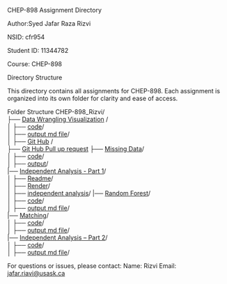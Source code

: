 CHEP-898 Assignment Directory

Author:Syed Jafar Raza Rizvi

NSID: cfr954

Student ID: 11344782

Course: CHEP-898

Directory Structure

This directory contains all assignments for CHEP-898. Each assignment is organized into its own folder for clarity and ease of access.

Folder Structure
CHEP-898_Rizvi/  
├── [Data Wrangling Visualization](https://github.com/rizvisbi20/chep898_assignment/tree/main/Data%20Wrangling) /  
│   ├── [code](https://github.com/rizvisbi20/chep898_assignment/blob/main/Data%20Wrangling/data_wrangling_visualization_rizvi.Rmd)/  
│   ├── [output md file](https://github.com/rizvisbi20/chep898_assignment/blob/main/Data%20Wrangling/data_wrangling_visualization_rizvi.md)/  
│ 
├── [Git Hub](https://github.com/rizvisbi20/Intro-to-GitHub-Assignment) /  
├── [Git Hub Pull up request](https://github.com/rizvisbi20/github_playground)
├── [Missing Data](https://github.com/rizvisbi20/CHEP-898_Rizvi/tree/main/Missing%20Data)/  
│   ├── [code](https://github.com/rizvisbi20/CHEP-898_Rizvi/blob/main/Missing%20Data/Missing-Data.Rmd)/  
│   ├── [output](https://github.com/rizvisbi20/CHEP-898_Rizvi/blob/main/Missing%20Data/Missing-Data.md)/  
|── [Independent Analysis - Part 1](https://github.com/rizvisbi20/CHEP-898_Rizvi/tree/main/Missing%20Data)/  
│   ├── [Readme](https://github.com/rizvisbi20/CHEP-898_Rizvi/blob/main/Missing%20Data/Missing-Data.Rmd)/  
│   ├── [Render](https://github.com/rizvisbi20/CHEP-898_Rizvi/blob/main/Missing%20Data/Missing-Data.md)/  
│   ├── [independent analysis](https://github.com/rizvisbi20/CHEP-898_Rizvi/blob/main/Missing%20Data/Missing-Data.md)/ 
|── [Random Forest](https://github.com/rizvisbi20/CHEP-898_Rizvi/tree/main/Missing%20Data)/  
│   ├── [code](https://github.com/rizvisbi20/CHEP-898_Rizvi/blob/main/Missing%20Data/Missing-Data.Rmd)/  
│   ├── [output md file](https://github.com/rizvisbi20/CHEP-898_Rizvi/blob/main/Missing%20Data/Missing-Data.md)/  
|── [Matching]()/  
│   ├── [code]()/  
│   ├── [output md file]()/  
|── [Independent Analysis – Part 2]()/  
│   ├── [code]()/  
│   ├── [output md file]()/ 


For questions or issues, please contact:
Name: Rizvi
Email: jafar.riavi@usask.ca 




